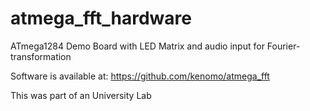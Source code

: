 # atmega_fft_hardware
ATmega1284 Demo Board with LED Matrix and audio input for Fourier-transformation

Software is available at:
https://github.com/kenomo/atmega_fft

This was part of an University Lab
